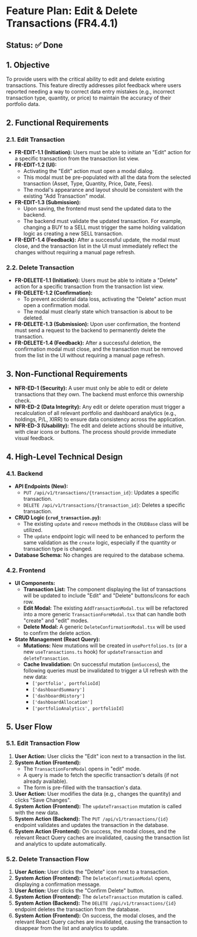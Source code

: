 # Feature Plan: Edit & Delete Transactions (FR4.4.1)

**Status: ✅ Done**
---

## 1. Objective

To provide users with the critical ability to edit and delete existing transactions. This feature directly addresses pilot feedback where users reported needing a way to correct data entry mistakes (e.g., incorrect transaction type, quantity, or price) to maintain the accuracy of their portfolio data.

## 2. Functional Requirements

### 2.1. Edit Transaction

*   **FR-EDIT-1.1 (Initiation):** Users must be able to initiate an "Edit" action for a specific transaction from the transaction list view.
*   **FR-EDIT-1.2 (UI):**
    *   Activating the "Edit" action must open a modal dialog.
    *   This modal must be pre-populated with all the data from the selected transaction (Asset, Type, Quantity, Price, Date, Fees).
    *   The modal's appearance and layout should be consistent with the existing "Add Transaction" modal.
*   **FR-EDIT-1.3 (Submission):**
    *   Upon saving, the frontend must send the updated data to the backend.
    *   The backend must validate the updated transaction. For example, changing a BUY to a SELL must trigger the same holding validation logic as creating a new SELL transaction.
*   **FR-EDIT-1.4 (Feedback):** After a successful update, the modal must close, and the transaction list in the UI must immediately reflect the changes without requiring a manual page refresh.

### 2.2. Delete Transaction

*   **FR-DELETE-1.1 (Initiation):** Users must be able to initiate a "Delete" action for a specific transaction from the transaction list view.
*   **FR-DELETE-1.2 (Confirmation):**
    *   To prevent accidental data loss, activating the "Delete" action must open a confirmation modal.
    *   The modal must clearly state which transaction is about to be deleted.
*   **FR-DELETE-1.3 (Submission):** Upon user confirmation, the frontend must send a request to the backend to permanently delete the transaction.
*   **FR-DELETE-1.4 (Feedback):** After a successful deletion, the confirmation modal must close, and the transaction must be removed from the list in the UI without requiring a manual page refresh.

## 3. Non-Functional Requirements

*   **NFR-ED-1 (Security):** A user must only be able to edit or delete transactions that they own. The backend must enforce this ownership check.
*   **NFR-ED-2 (Data Integrity):** Any edit or delete operation must trigger a recalculation of all relevant portfolio and dashboard analytics (e.g., holdings, P/L, XIRR) to ensure data consistency across the application.
*   **NFR-ED-3 (Usability):** The edit and delete actions should be intuitive, with clear icons or buttons. The process should provide immediate visual feedback.

## 4. High-Level Technical Design

### 4.1. Backend

*   **API Endpoints (New):**
    *   `PUT /api/v1/transactions/{transaction_id}`: Updates a specific transaction.
    *   `DELETE /api/v1/transactions/{transaction_id}`: Deletes a specific transaction.
*   **CRUD Logic (`crud_transaction.py`):**
    *   The existing `update` and `remove` methods in the `CRUDBase` class will be utilized.
    *   The `update` endpoint logic will need to be enhanced to perform the same validation as the `create` logic, especially if the quantity or transaction type is changed.
*   **Database Schema:** No changes are required to the database schema.

### 4.2. Frontend

*   **UI Components:**
    *   **Transaction List:** The component displaying the list of transactions will be updated to include "Edit" and "Delete" buttons/icons for each row.
    *   **Edit Modal:** The existing `AddTransactionModal.tsx` will be refactored into a more generic `TransactionFormModal.tsx` that can handle both "create" and "edit" modes.
    *   **Delete Modal:** A generic `DeleteConfirmationModal.tsx` will be used to confirm the delete action.
*   **State Management (React Query):**
    *   **Mutations:** New mutations will be created in `usePortfolios.ts` (or a new `useTransactions.ts` hook) for `updateTransaction` and `deleteTransaction`.
    *   **Cache Invalidation:** On successful mutation (`onSuccess`), the following queries must be invalidated to trigger a UI refresh with the new data:
        *   `['portfolio', portfolioId]`
        *   `['dashboardSummary']`
        *   `['dashboardHistory']`
        *   `['dashboardAllocation']`
        *   `['portfolioAnalytics', portfolioId]`

## 5. User Flow

### 5.1. Edit Transaction Flow

1.  **User Action:** User clicks the "Edit" icon next to a transaction in the list.
2.  **System Action (Frontend):**
    *   The `TransactionFormModal` opens in "edit" mode.
    *   A query is made to fetch the specific transaction's details (if not already available).
    *   The form is pre-filled with the transaction's data.
3.  **User Action:** User modifies the data (e.g., changes the quantity) and clicks "Save Changes".
4.  **System Action (Frontend):** The `updateTransaction` mutation is called with the new data.
5.  **System Action (Backend):** The `PUT /api/v1/transactions/{id}` endpoint validates and updates the transaction in the database.
6.  **System Action (Frontend):** On success, the modal closes, and the relevant React Query caches are invalidated, causing the transaction list and analytics to update automatically.

### 5.2. Delete Transaction Flow

1.  **User Action:** User clicks the "Delete" icon next to a transaction.
2.  **System Action (Frontend):** The `DeleteConfirmationModal` opens, displaying a confirmation message.
3.  **User Action:** User clicks the "Confirm Delete" button.
4.  **System Action (Frontend):** The `deleteTransaction` mutation is called.
5.  **System Action (Backend):** The `DELETE /api/v1/transactions/{id}` endpoint deletes the transaction from the database.
6.  **System Action (Frontend):** On success, the modal closes, and the relevant React Query caches are invalidated, causing the transaction to disappear from the list and analytics to update.
